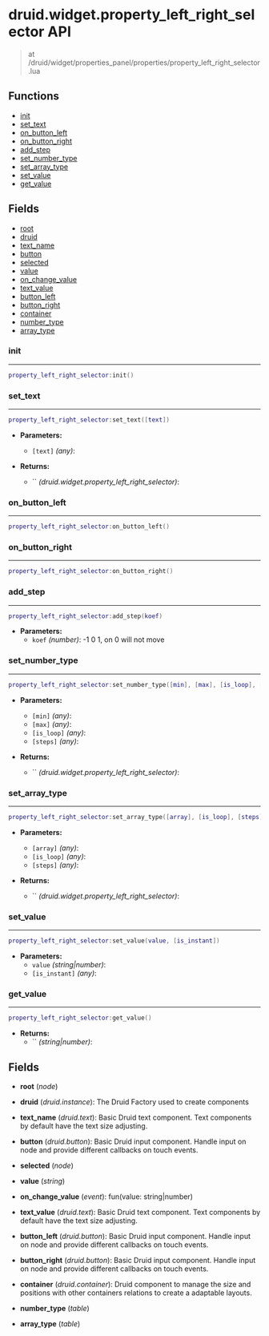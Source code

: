 # druid.widget.property_left_right_selector API

> at /druid/widget/properties_panel/properties/property_left_right_selector.lua

## Functions

- [init](#init)
- [set_text](#set_text)
- [on_button_left](#on_button_left)
- [on_button_right](#on_button_right)
- [add_step](#add_step)
- [set_number_type](#set_number_type)
- [set_array_type](#set_array_type)
- [set_value](#set_value)
- [get_value](#get_value)

## Fields

- [root](#root)
- [druid](#druid)
- [text_name](#text_name)
- [button](#button)
- [selected](#selected)
- [value](#value)
- [on_change_value](#on_change_value)
- [text_value](#text_value)
- [button_left](#button_left)
- [button_right](#button_right)
- [container](#container)
- [number_type](#number_type)
- [array_type](#array_type)



### init

---
```lua
property_left_right_selector:init()
```

### set_text

---
```lua
property_left_right_selector:set_text([text])
```

- **Parameters:**
	- `[text]` *(any)*:

- **Returns:**
	- `` *(druid.widget.property_left_right_selector)*:

### on_button_left

---
```lua
property_left_right_selector:on_button_left()
```

### on_button_right

---
```lua
property_left_right_selector:on_button_right()
```

### add_step

---
```lua
property_left_right_selector:add_step(koef)
```

- **Parameters:**
	- `koef` *(number)*: -1 0 1, on 0 will not move

### set_number_type

---
```lua
property_left_right_selector:set_number_type([min], [max], [is_loop], [steps])
```

- **Parameters:**
	- `[min]` *(any)*:
	- `[max]` *(any)*:
	- `[is_loop]` *(any)*:
	- `[steps]` *(any)*:

- **Returns:**
	- `` *(druid.widget.property_left_right_selector)*:

### set_array_type

---
```lua
property_left_right_selector:set_array_type([array], [is_loop], [steps])
```

- **Parameters:**
	- `[array]` *(any)*:
	- `[is_loop]` *(any)*:
	- `[steps]` *(any)*:

- **Returns:**
	- `` *(druid.widget.property_left_right_selector)*:

### set_value

---
```lua
property_left_right_selector:set_value(value, [is_instant])
```

- **Parameters:**
	- `value` *(string|number)*:
	- `[is_instant]` *(any)*:

### get_value

---
```lua
property_left_right_selector:get_value()
```

- **Returns:**
	- `` *(string|number)*:


## Fields
<a name="root"></a>
- **root** (_node_)

<a name="druid"></a>
- **druid** (_druid.instance_): The Druid Factory used to create components

<a name="text_name"></a>
- **text_name** (_druid.text_): Basic Druid text component. Text components by default have the text size adjusting.

<a name="button"></a>
- **button** (_druid.button_): Basic Druid input component. Handle input on node and provide different callbacks on touch events.

<a name="selected"></a>
- **selected** (_node_)

<a name="value"></a>
- **value** (_string_)

<a name="on_change_value"></a>
- **on_change_value** (_event_): fun(value: string|number)

<a name="text_value"></a>
- **text_value** (_druid.text_): Basic Druid text component. Text components by default have the text size adjusting.

<a name="button_left"></a>
- **button_left** (_druid.button_): Basic Druid input component. Handle input on node and provide different callbacks on touch events.

<a name="button_right"></a>
- **button_right** (_druid.button_): Basic Druid input component. Handle input on node and provide different callbacks on touch events.

<a name="container"></a>
- **container** (_druid.container_): Druid component to manage the size and positions with other containers relations to create a adaptable layouts.

<a name="number_type"></a>
- **number_type** (_table_)

<a name="array_type"></a>
- **array_type** (_table_)

